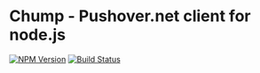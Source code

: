 # Chump - Pushover.net client for node.js

[![NPM Version](https://img.shields.io/npm/v/chump.svg)](https://www.npmjs.com/package/chump)
[![Build Status](https://api.travis-ci.org/sqmk/node-chump.svg?branch=master)](https://travis-ci.org/sqmk/node-chump)